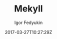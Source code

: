 ---
title: "Mekyll"
github: https://github.com/ifedyukin/Mekyll
demo: https://ifedyukin.github.io/Mekyll
author: Igor Fedyukin

ssg:
  - Jekyll
cms:
  - No Cms
date: 2017-03-27T10:27:29Z
github_branch: master
---